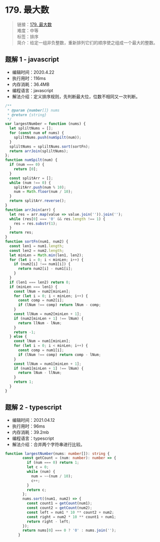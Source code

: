 # 179. 最大数

> 链接：[179. 最大数](https://leetcode-cn.com/problems/largest-number/)  
> 难度：中等  
> 标签：排序  
> 简介：给定一组非负整数，重新排列它们的顺序使之组成一个最大的整数。

## 题解 1 - javascript

- 编辑时间：2020.4.22
- 执行用时：116ms
- 内存消耗：36.4MB
- 编程语言：javascript
- 解法介绍：定义排序规则，先判断最大位，位数不相同又一次判断。

```javascript
/**
 * @param {number[]} nums
 * @return {string}
 */
var largestNumber = function (nums) {
  let spliltNums = [];
  for (const num of nums) {
    spliltNums.push(numSpilt(num));
  }
  spliltNums = spliltNums.sort(sortFn);
  return arrJoin(spliltNums);
};
function numSpilt(num) {
  if (num === 0) {
    return [0];
  }
  const splitArr = [];
  while (num !== 0) {
    splitArr.push(num % 10);
    num = Math.floor(num / 10);
  }
  return splitArr.reverse();
}
function arrJoin(arr) {
  let res = arr.map(value => value.join('')).join('');
  while (res[0] === '0' && res.length !== 1) {
    res = res.substr(1);
  }
  return res;
}
function sortFn(num1, num2) {
  const len1 = num1.length;
  const len2 = num2.length;
  let minLen = Math.min(len1, len2);
  for (let i = 0; i < minLen; i++) {
    if (num2[i] !== num1[i]) {
      return num2[i] - num1[i];
    }
  }
  if (len1 === len2) return 0;
  if (minLen === len1) {
    const lNum = num2[minLen];
    for (let i = 0; i < minLen; i++) {
      const comp = num2[i];
      if (lNum !== comp) return lNum - comp;
    }
    const llNum = num2[minLen + 1];
    if (num2[minLen + 1] !== lNum) {
      return llNum - lNum;
    }
    return -1;
  } else {
    const lNum = num1[minLen];
    for (let i = 0; i < minLen; i++) {
      const comp = num1[i];
      if (lNum !== comp) return comp - lNum;
    }
    const llNum = num1[minLen + 1];
    if (num1[minLen + 1] !== lNum) {
      return lNum - llNum;
    }
    return 1;
  }
}
```
## 题解 2 - typescript
- 编辑时间：2021.04.12
- 执行用时：96ms
- 内存消耗：39.2mb
- 编程语言：typescript
- 解法介绍：合并两个字符串进行比较。
```typescript
function largestNumber(nums: number[]): string {
        const getCount = (num: number): number => {
          if (num === 0) return 1;
          let c = 0;
          while (num) {
            num = ~~(num / 10);
            c++;
          }
          return c;
        };
        nums.sort((num1, num2) => {
          const count1 = getCount(num1);
          const count2 = getCount(num2);
          const left = num1 * 10 ** count2 + num2;
          const right = num2 * 10 ** count1 + num1;
          return right - left;
        });
        return nums[0] === 0 ? '0' : nums.join('');
      }
```
